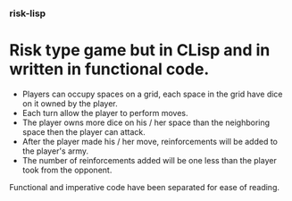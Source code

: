 ### risk-lisp


# Risk type game but in CLisp and in written in functional code.


* Players can occupy spaces on a grid, each space in the grid have dice on it owned by the player.
* Each turn allow the player to perform moves.
* The player owns more dice on his / her space than the neighboring space then the player can attack.
* After the player made his / her move, reinforcements will be added to the player's army.
* The number of reinforcements added will be one less than the player took from the opponent.

Functional and imperative code have been separated for ease of reading.